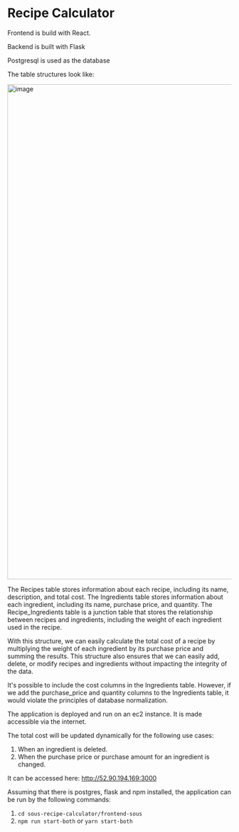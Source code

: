 # Recipe Calculator

Frontend is build with React.

Backend is built with Flask

Postgresql is used as the database

The table structures look like:

<img width="1112" alt="image" src="https://user-images.githubusercontent.com/54939056/230743347-8e96b5fd-05bb-4c76-bc06-ded244df5474.png">

The Recipes table stores information about each recipe, including its name, description, and total cost. The Ingredients table stores information about each ingredient, including its name, purchase price, and quantity. The Recipe_Ingredients table is a junction table that stores the relationship between recipes and ingredients, including the weight of each ingredient used in the recipe.

With this structure, we can easily calculate the total cost of a recipe by multiplying the weight of each ingredient by its purchase price and summing the results. This structure also ensures that we can easily add, delete, or modify recipes and ingredients without impacting the integrity of the data.

It's possible to include the cost columns in the Ingredients table. However, if we add the purchase_price and quantity columns to the Ingredients table, it would violate the principles of database normalization.

The application is deployed and run on an ec2 instance. It is made accessible via the internet.

The total cost will be updated dynamically for the following use cases:
1. When an ingredient is deleted.
2. When the purchase price or purchase amount for an ingredient is changed.



It can be accessed here: http://52.90.194.169:3000

Assuming that there is postgres, flask and npm installed, the application can be run by the following commands:
1. `cd sous-recipe-calculator/frontend-sous`
2. `npm run start-both` or `yarn start-both`
